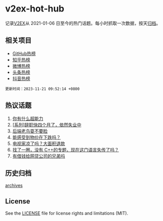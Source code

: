 # v2ex-hot-hub

 记录[V2EX](https://www.v2ex.com/)从 2021-01-06 日至今的热门话题。每小时抓取一次数据，按天[归档](archives)。
 
 ## 相关项目

- [GitHub热榜](https://github.com/it985/github-hot-hub)
- [知乎热榜](https://github.com/it985/zhihu-hot-hub)
- [微博热榜](https://github.com/it985/weibo-hot-hub)
- [头条热榜](https://github.com/it985/toutiao-hot-hub)
- [抖音热榜](https://github.com/it985/douyin-hot-hub)


 `更新时间：2023-11-21 09:52:14 +0800`

## 热议话题

1. [你有什么超能力](https://www.v2ex.com/t/993532)
1. [[系列]辞职快四个月了，依然失业中](https://www.v2ex.com/t/993350)
1. [后端老鸟耍不要脸](https://www.v2ex.com/t/993673)
1. [能感受到物价在下跌吗？](https://www.v2ex.com/t/993551)
1. [电视家凉了吗？大面积退款](https://www.v2ex.com/t/993643)
1. [找了一圈，没有 C++的专题，现在这门语言失传了吗？](https://www.v2ex.com/t/993417)
1. [有借钱给网贷公司的兄弟吗](https://www.v2ex.com/t/993400)

## 历史归档

[archives](archives)

## License

See the [LICENSE](LICENSE) file for license rights and limitations (MIT).
